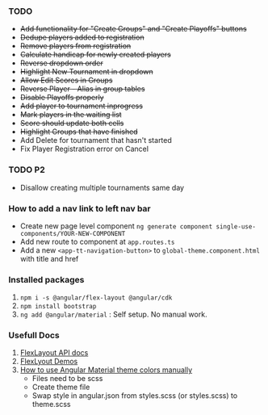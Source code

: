### TODO
* ~~Add functionality for "Create Groups" and "Create Playoffs" buttons~~
* ~~Dedupe players added to registration~~
* ~~Remove players from registration~~
* ~~Calculate handicap for newly created players~~
* ~~Reverse dropdown order~~
* ~~Highlight New Tournament in dropdown~~
* ~~Allow Edit Scores in Groups~~
* ~~Reverse Player - Alias in group tables~~
* ~~Disable Playoffs properly~~
* ~~Add player to tournament inprogress~~
* ~~Mark players in the waiting list~~
* ~~Score should update both cells~~
* ~~Highlight Groups that have finished~~
* Add Delete for tournament that hasn't started 
* Fix Player Registration error on Cancel

### TODO P2
* Disallow creating multiple tournaments same day

### How to add a nav link to left nav bar
- Create new page level component `ng generate component single-use-components/YOUR-NEW-COMPONENT`
- Add new route to component at `app.routes.ts`
- Add a new `<app-tt-navigation-button>` to `global-theme.component.html` with title and href 

### Installed packages
1. `npm i -s @angular/flex-layout @angular/cdk`
2. `npm install bootstrap`
3. `ng add @angular/material` : Self setup. No manual work.

### Usefull Docs
1. [FlexLayout API docs][1]
2. [FlexLyout Demos][2]
3. [How to use Angular Material theme colors manually][3]
    - Files need to be scss
    - Create theme file
    - Swap style in angular.json from styles.scss (or styles.scss) to theme.scss

[1]: https://github.com/angular/flex-layout/wiki/Declarative-API-Overview
[2]: https://tburleson-layouts-demos.firebaseapp.com/#/docs
[3]: https://stackoverflow.com/a/46760925/4379762
